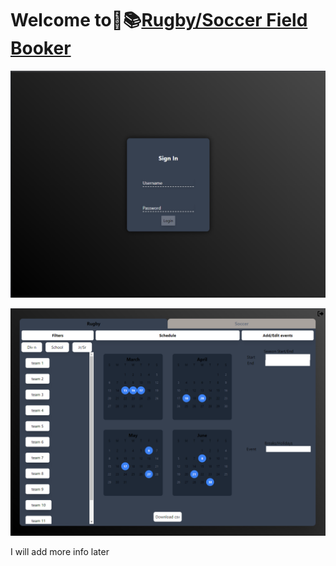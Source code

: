 # Welcome to🏉📚[Rugby/Soccer Field Booker](https://fieldbooker.netlify.app)


![basics](./public/Screenshot.png)

![basics](./public/Screenshot2.png)


I will add more info later